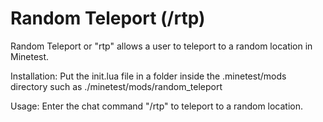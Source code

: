 # Random Teleport (/rtp)

Random Teleport or "rtp" allows a user to teleport to a random location in Minetest.

Installation: Put the init.lua file in a folder inside the .minetest/mods directory such as ./minetest/mods/random_teleport

Usage: Enter the chat command "/rtp" to teleport to a random location.

